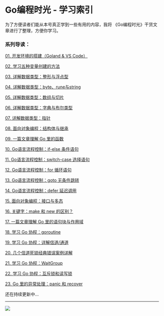 # Go编程时光  - 学习索引

为了方便读者们能从本号真正学到一些有用的内容，我将 《Go编程时光》干货文章进行了整理，方便你学习。

### 系列导读：

[01. 开发环境的搭建（Goland & VS Code）](http://mp.weixin.qq.com/s?__biz=MzU1NzU1MTM2NA==&mid=2247483659&idx=1&sn=a5c0836d8d3f2209979b28c7e93aca26&chksm=fc355b60cb42d2767ea13bdb53216be2aad6e4c06c2d0be49f1531a0651434d544b6558791ae&token=243502240&lang=zh_CN#rd)

[02. 学习五种变量创建的方法 ](https://mp.weixin.qq.com/s?__biz=MzU1NzU1MTM2NA==&mid=2247483669&idx=2&sn=e70a1400c094e981f15b8da552bd8fbf&chksm=fc355b7ecb42d26824985163a3ef0c3567134975637c4efc42161751f54ab10343b485b36e23#rd)

[03. 详解数据类型：整形与浮点型](https://mp.weixin.qq.com/s?__biz=MzU1NzU1MTM2NA==&mid=2247483669&idx=1&sn=9d8b29ed467195e4d02759fc136a2544&chksm=fc355b7ecb42d2686dbd5fa09f467439716939ea08917af2eb0ff9bbcc4f7b8479548c451710#rd)

[04. 详解数据类型：byte、rune与string](https://mp.weixin.qq.com/s?__biz=MzU1NzU1MTM2NA==&mid=2247483673&idx=1&sn=09cc98b3f0b0e89e28c40a5f096c0d73&chksm=fc355b72cb42d26426bd4ae986ea46284b89d3bdf78465686a799684ddfc5f48f128382cc1ae&token=243502240&lang=zh_CN#rd)

[05. 详解数据类型：数组与切片](https://mp.weixin.qq.com/s?__biz=MzU1NzU1MTM2NA==&mid=2247483677&idx=1&sn=99556dc39a349fac7c9ba2e39e78336f&chksm=fc355b76cb42d260a063c73cb6adffcd23613c131a8fad8d0049dda3378ebd6d4f444c53e540&token=243502240&lang=zh_CN#rd)

[06. 详解数据类型：字典与布尔类型](https://mp.weixin.qq.com/s?__biz=MzU1NzU1MTM2NA==&mid=2247483696&idx=1&sn=44a7ace3a7a06c92f398ef4e35ab6dd1&chksm=fc355b5bcb42d24d6aded290ea3b5601aa8c89e5baf988c83e20d63b7ddd8c9cc1b5a48d1a31&token=243502240&lang=zh_CN#rd)

[07. 详解数据类型：指针](https://mp.weixin.qq.com/s?__biz=MzU1NzU1MTM2NA==&mid=2247483697&idx=1&sn=e6612228a8d2df948069242269466263&chksm=fc355b5acb42d24caf65d1d5863c86c51b3faf3fa69b0b04546c50336544c20c9e8e2ca7165a&token=243502240&lang=zh_CN#rd)

[08. 面向对象编程：结构体与继承](https://mp.weixin.qq.com/s?__biz=MzU1NzU1MTM2NA==&mid=2247483698&idx=1&sn=d12e9c0d5ee8bec8ba8cf1cd319dd783&chksm=fc355b59cb42d24ff61dd30dd5e68875170bd3953fa2cfc15a4b67c272688324cc6bc9525c74&token=243502240&lang=zh_CN#rd)

[09. 一篇文章理解 Go 里的函数](https://mp.weixin.qq.com/s?__biz=MzU1NzU1MTM2NA==&mid=2247483702&idx=1&sn=58ed79a076381b14dd1b387783dd145b&chksm=fc355b5dcb42d24b9cee52c2b912d357e3f500e90111b68b63484d5dc8e127b2114530fb3880&token=243502240&lang=zh_CN#rd)

[10. Go语言流程控制：if-else 条件语句](https://mp.weixin.qq.com/s?__biz=MzU1NzU1MTM2NA==&mid=2247483706&idx=1&sn=f7697b9ba8fbb1ed06c9ed9da64a87a1&chksm=fc355b51cb42d247e11263580fd5917409c1e6066ef297b6bb1ba10666c0d8eae6245c713239&token=243502240&lang=zh_CN#rd)

[11. Go语言流程控制：switch-case 选择语句](https://mp.weixin.qq.com/s?__biz=MzU1NzU1MTM2NA==&mid=2247483710&idx=1&sn=56b4c4e0e6d12f9ba650e0d0aeb6ce70&chksm=fc355b55cb42d243b9f694b017ea57de8e843fbd46e13b002cf44d251fefc446ed49bb842e26&token=243502240&lang=zh_CN#rd)

[12. Go语言流程控制：for 循环语句](https://mp.weixin.qq.com/s?__biz=MzU1NzU1MTM2NA==&mid=2247483714&idx=1&sn=07e2838aade6d5c21e36ec078c26628c&chksm=fc355b29cb42d23fcc4b5d4b8d99646e88a63fc29842092b67e7d2c0c6f120c782f2a9642fc5&token=243502240&lang=zh_CN#rd)

[13. Go语言流程控制：goto 无条件跳转](https://mp.weixin.qq.com/s?__biz=MzU1NzU1MTM2NA==&mid=2247483718&idx=1&sn=63cf01a472c19f9e91a200fd6edd297a&chksm=fc355b2dcb42d23b83fe9792a92e08d19d0186dec443f53a0d342046e51e6a852b6da56db08d&token=243502240&lang=zh_CN#rd)

[14. Go语言流程控制：defer 延迟调用](https://mp.weixin.qq.com/s?__biz=MzU1NzU1MTM2NA==&mid=2247483722&idx=1&sn=90ac47d68a5b0c3c443006d272671234&chksm=fc355b21cb42d237ad329f72670a3c6828862146d11e56c424bd0e26bb26de8c7a7895fe8de8&token=243502240&lang=zh_CN#rd)

[15. 面向对象编程：接口与多态](https://mp.weixin.qq.com/s?__biz=MzU1NzU1MTM2NA==&mid=2247483724&idx=1&sn=660fdc0c90751e3306b19c3009965836&chksm=fc355b27cb42d2317b3b9e755ef1a9544cc1cfbfffef38082dbba0641b133d4776bfbe35df1d&token=243502240&lang=zh_CN#rd)

[16. 关键字：make 和 new 的区别？](https://mp.weixin.qq.com/s?__biz=MzU1NzU1MTM2NA==&mid=2247483728&idx=1&sn=497137228dbd44bc9b9a4141fce8c473&chksm=fc355b3bcb42d22d5d5346051763b79633f1dbdd219bdf1f6cf967b65964d11b39dd2606637e&token=243502240&lang=zh_CN#rd)

[17. 一篇文章理解 Go 里的语句块与作用域](https://mp.weixin.qq.com/s?__biz=MzU1NzU1MTM2NA==&mid=2247483732&idx=1&sn=10f8c1dcba40b83ade76288b499a77ea&chksm=fc355b3fcb42d229b24d7909663b8e7b7238aae333e51f4ad626bb9c1c7f3df86a7ef66fd156&token=243502240&lang=zh_CN#rd)

[18. 学习 Go 协程：goroutine](https://mp.weixin.qq.com/s?__biz=MzU1NzU1MTM2NA==&mid=2247483736&idx=1&sn=1f54126378ca6811d618e0ccb49dfb42&chksm=fc355b33cb42d225363907ec1900d80f140b15a4a122514ac5e35509e8f2303fdf198c155e96&token=243502240&lang=zh_CN#rd)

[19. 学习 Go 协程：详解信道/通道](https://mp.weixin.qq.com/s?__biz=MzU1NzU1MTM2NA==&mid=2247483741&idx=1&sn=4d4ccd8fdee404432f03447927ddb055&chksm=fc355b36cb42d2201e12b77085f7db5a5fed98674e369a5df7fd852abde09a1efad35ba28944&token=243502240&lang=zh_CN#rd)

[20. 几个信道死锁经典错误案例详解](https://mp.weixin.qq.com/s?__biz=MzU1NzU1MTM2NA==&mid=2247483745&idx=1&sn=390492a25034a47519c43a839c5e73df&chksm=fc355b0acb42d21cbf064d9d8301e980127d8027803d498bf027281b4dc6a61584f81f3fcf3b&token=243502240&lang=zh_CN#rd)

[21. 学习 Go 协程：WaitGroup](https://mp.weixin.qq.com/s?__biz=MzU1NzU1MTM2NA==&mid=2247483746&idx=1&sn=5fb55f41cd5b11d7e13959dd94b454d3&chksm=fc355b09cb42d21f2efdf871dbe611db62bcd9cbfd10d0bb27fa657246dfcb561aa228a61007&token=243502240&lang=zh_CN#rd)

[22. 学习 Go 协程：互斥锁和读写锁](https://mp.weixin.qq.com/s?__biz=MzU1NzU1MTM2NA==&mid=2247483750&idx=1&sn=e3749252c7544d621b8327bd370f4deb&chksm=fc355b0dcb42d21b9ee41dff123714d743901b2a58738a479a8cf66138cb5827c223038a23cc&token=243502240&lang=zh_CN#rd)

[23. Go 里的异常处理：panic 和 recover](https://mp.weixin.qq.com/s?__biz=MzU1NzU1MTM2NA==&mid=2247483755&idx=1&sn=aaa376a579ffb277d52239a64b7b5630&chksm=fc355b00cb42d216e14fd42b93cad5e8cc9a5659d3c3359bb95ef02df01266ea79ced2ec1282&token=243502240&lang=zh_CN#rd)



还在持续更新中...





---

![](http://image.iswbm.com/20200607174235.png)


